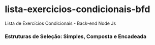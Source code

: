 # lista-exercicios-condicionais-bfd
  Lista de Exercícios  Condicionais  -  Back-end Node Js
  
### Estruturas de Seleção: Simples, Composta e Encadeada
